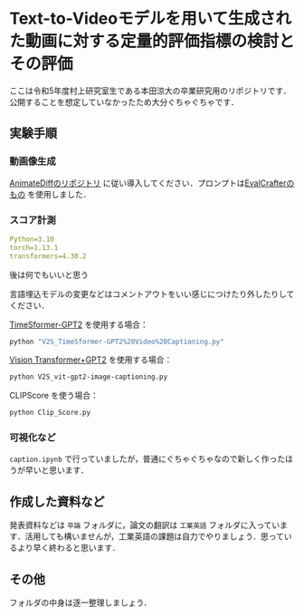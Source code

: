 # Text-to-Videoモデルを用いて生成された動画に対する定量的評価指標の検討とその評価

ここは令和5年度村上研究室生である本田涼大の卒業研究用のリポジトリです．公開することを想定していなかったため大分ぐちゃぐちゃです．

## 実験手順

### 動画像生成

[AnimateDiffのリポジトリ](https://github.com/guoyww/AnimateDiff/blob/main/__assets__/docs/animatediff.md) に従い導入してください．プロンプトは[EvalCrafterのもの](https://github.com/evalcrafter/EvalCrafter/tree/master/prompts) を使用しました．

### スコア計測

```yaml
Python=3.10
torch=1.13.1
transformers=4.30.2
```
後は何でもいいと思う

言語埋込モデルの変更などはコメントアウトをいい感じにつけたり外したりしてください．

[TimeSformer-GPT2](https://huggingface.co/Neleac/timesformer-gpt2-video-captioning) を使用する場合：

```bash
python "V2S_TimeSformer-GPT2%20Video%20Captioning.py"
```

[Vision Transformer+GPT2](https://huggingface.co/nlpconnect/vit-gpt2-image-captioning) を使用する場合：

```bash
python V2S_vit-gpt2-image-captioning.py
```

CLIPScore を使う場合：

```bash
python Clip_Score.py
```

### 可視化など

`caption.ipynb` で行っていましたが，普通にぐちゃぐちゃなので新しく作ったほうが早いと思います．

## 作成した資料など

発表資料などは `卒論` フォルダに，論文の翻訳は `工業英語` フォルダに入っています．活用しても構いませんが，工業英語の課題は自力でやりましょう．思っているより早く終わると思います．

## その他

フォルダの中身は逐一整理しましょう．
